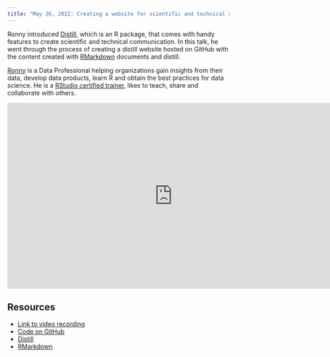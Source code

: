 ```yaml
---
title: "May 26, 2022: Creating a website for scientific and technical communication with Ronny A. Hernández Mora"
---
```


Ronny introduced [Distill](https://rstudio.github.io/distill/), which is an R package, that comes with handy features to create scientific and technical communication. In this talk, he went through the process of creating a distill website hosted on GitHub with the content created with [RMarkdown](https://rmarkdown.rstudio.com/) documents and distill.

[Ronny](https://ronnyale.com) is a Data Professional helping organizations gain insights from their data, develop data products, learn R and obtain the best practices for data science. He is a [RStudio certified trainer](https://education.rstudio.com/trainers/people/hernandez+ronny/), likes to teach, share and collaborate with others.

<iframe width="748" height="421" src="https://www.youtube.com/embed/WSbqmg0V6y4" title="YouTube video player" frameborder="0" allow="accelerometer; autoplay; clipboard-write; encrypted-media; gyroscope; picture-in-picture" allowfullscreen></iframe>

## Resources

- [Link to video recording](https://youtu.be/WSbqmg0V6y4)
- [Code on GitHub](https://github.com/ronnyhdez/yeg_rug_distill)
- [Distill](https://rstudio.github.io/distill/)
- [RMarkdown](https://rmarkdown.rstudio.com/)
